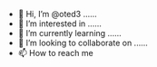 - 👋 Hi, I’m @oted3 ......
- 👀 I’m interested in ......
- 🌱 I’m currently learning ......
- 💞️ I’m looking to collaborate on ......
- 📫 How to reach me 

<!---
oted3/oted3 is a ✨ special ✨ repository because its `README.md` (this file) appears on your GitHub profile.
You can click the Preview link to take a look at your changes.
--->
